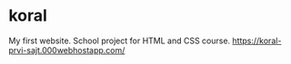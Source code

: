 # koral
My first website. School project for HTML and CSS course.
https://koral-prvi-sajt.000webhostapp.com/
